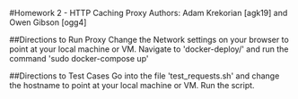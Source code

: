 #Homework 2 - HTTP Caching Proxy 
Authors: Adam Krekorian [agk19] and Owen Gibson [ogg4]

##Directions to Run Proxy
Change the Network settings on your browser to point at your local machine or VM. 
Navigate to 'docker-deploy/' and run the command 'sudo docker-compose up'

##Directions to Test Cases 
Go into the file 'test_requests.sh' and change the hostname to point at your local machine or VM. Run the script.
